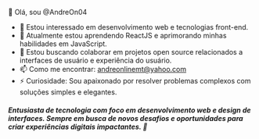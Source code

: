 👋 Olá, sou @AndreOn04
- 👀 Estou interessado em desenvolvimento web e tecnologias front-end.
- 🌱 Atualmente estou aprendendo ReactJS e aprimorando minhas habilidades em JavaScript.
- 💞️ Estou buscando colaborar em projetos open source relacionados a interfaces de usuário e experiência do usuário.
- 📫 Como me encontrar: andreonlinemt@yahoo.com 
- ⚡ Curiosidade: Sou apaixonado por resolver problemas complexos com soluções simples e elegantes.

##### *Entusiasta de tecnologia com foco em desenvolvimento web e design de interfaces. Sempre em busca de novos desafios e oportunidades para criar experiências digitais impactantes.* 💫
